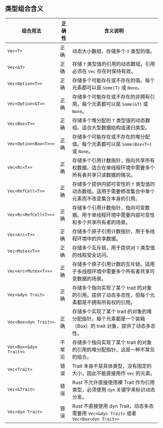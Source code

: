## 类型组合含义

| 组合用法 | 正确性| 含义说明   |
|-------------------------|-------|--------------------------------------------------------------------------------------------------|
| `Vec<T>`                | 正确   | 动态大小数组，存储多个 `T` 类型的值。                                                                   |
| `Vec<&T>`               | 正确   | 存储 `T` 类型值的引用的动态数组。引用必须在 `Vec` 存在时保持有效。 |
| `Vec<Option<T>>`        | 正确   | 存储多个可能存在或不存在的值。每个元素都可以是 `Some(T)` 或 `None`。                                   |
| `Vec<Option<&T>>`       | 正确   | 存储多个可能存在或不存在的非拥有引用。每个元素都可以是 `Some(&T)` 或 `None`。                          |
| `Vec<Box<T>>`           | 正确   | 存储多个堆分配的 `T` 类型值的动态数组。适合大型数据结构或递归类型。                                      |
| `Vec<Option<Box<T>>>`   | 正确   | 存储多个可能存在或不存在的堆分配值。每个元素都可以是 `Some(Box<T>)` 或 `None`。                         |
| `Vec<Rc<T>>`            | 正确   | 存储多个引用计数指针，指向共享所有权数据。适合在单线程环境中需要多个所有者共享只读数据的情况。                        |
| `Vec<RefCell<T>>`       | 正确   | 存储多个提供内部可变性的 `T` 类型值的动态数组。适用于需要修改集合中单个元素而不改变集合本身的引用。            |
| `Vec<Rc<RefCell<T>>>`   | 正确   | 存储多个引用计数指针，指向可变数据。用于单线程环境中需要内部可变性和多个共享所有者的场景。                             |
| `Vec<Arc<T>>`           | 正确   | 存储多个原子引用计数指针，用于多线程环境中的共享数据。                                                     |
| `Vec<Mutex<T>>`         | 正确   | 存储多个互斥锁，用于提供对 `T` 类型值的线程安全访问。                                                     |
| `Vec<Arc<Mutex<T>>>`    | 正确   | 存储多个原子引用计数的互斥锁。适用于多线程环境中需要多个所有者共享可变数据的场景。                            |
| `Vec<&dyn Trait>`       | 正确   | 存储多个指向实现了某个 trait 的对象的引用。提供了动态多态性，但每个元素都是不拥有所有权的引用。                      |
| `Vec<Box<dyn Trait>>`   | 正确   | 存储多个实现了某个 trait 的对象的堆分配指针。每个元素都是一个装箱（Box）的 trait 对象，提供了动态多态性。      |
| `Vec<Box<&dyn Trait>>` | 不常见 | 存储多个指向实现了某个 trait 的对象的引用的堆分配指针。这是一种不常见的组合。 |
| `Vec<Trait>`            | 错误   | Trait 本身不是具体类型，没有固定的大小，因此不能直接用作 `Vec` 的元素。                                       |
| `Vec<&Trait>`           | 错误   | Rust 不允许直接使用裸 Trait 作为引用类型，必须使用 `dyn` 关键字来标识动态分发。                                  |
| `Vec<dyn Trait>`         | 错误   |Rust 不直接使用 dyn Trait，动态多态需要用 `Vec<&dyn Trait>` 或者 `Vec<Box<dyn Trait>>` |